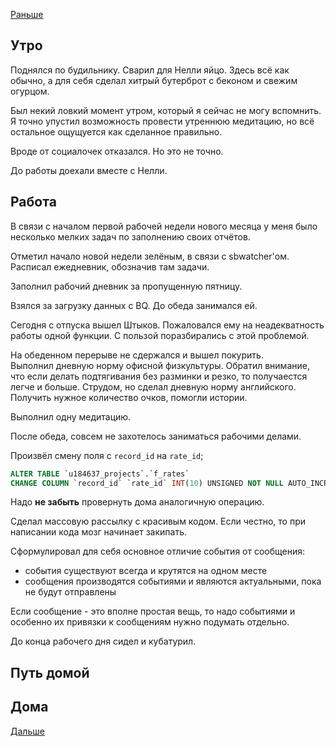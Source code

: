 [Раньше](2020.08.02.md)  
## Утро
Поднялся по будильнику.
Сварил для Нелли яйцо. Здесь всё как обычно, а для себя сделал хитрый бутерброт с беконом и свежим огурцом.

Был некий ловкий момент утром, который я сейчас не могу вспомнить.  
Я точно упустил возможность провести утреннюю медитацию, но всё остальное ощущуется как сделанное правильно.

Вроде от социалочек отказался. Но это не точно.

До работы доехали вместе с Нелли.
## Работа
В связи с началом первой рабочей недели нового месяца у меня было несколько мелких задач по заполнению своих отчётов.

Отметил начало новой недели зелёным, в связи с sbwatcher'ом. Расписал ежедневник, обозначив там задачи.

Заполнил рабочий дневник за пропущенную пятницу.

Взялся за загрузку данных с BQ. До обеда занимался ей.  

Сегодня с отпуска вышел Штыков. Пожаловался ему на неадекватность работы одной функции. С пользой поразбирались с этой проблемой.

На обеденном перерыве не сдержался и вышел покурить.  
Выполнил дневную норму офисной физкультуры. Обратил внимание, что если делать подтягивания без разминки и резко, то получаестся легче и больше.
Струдом, но сделал дневную норму английского. Получить нужное количество очков, помогли истории.

Выполнил одну медитацию.

После обеда, совсем не захотелось заниматься рабочими делами.

Произвёл смену поля с `record_id` на `rate_id`;
```SQL
ALTER TABLE `u184637_projects`.`f_rates` 
CHANGE COLUMN `record_id` `rate_id` INT(10) UNSIGNED NOT NULL AUTO_INCREMENT ;
```
Надо **не забыть** провернуть дома аналогичную операцию.

Сделал массовую рассылку с красивым кодом. Если честно, то при написании кода мозг начинает закипать.

Сформулировал для себя основное отличие события от сообщения:
 - события существуют всегда и крутятся на одном месте
 - сообщения производятся событиями и являются актуальными, пока не будут отправлены

Если сообщение - это вполне простая вещь, то надо событиями и особенно их привязки к сообщениям нужно подумать отдельно.

До конца рабочего дня сидел и кубатурил.
## Путь домой
## Дома
[Дальше](2020.08.04.md)